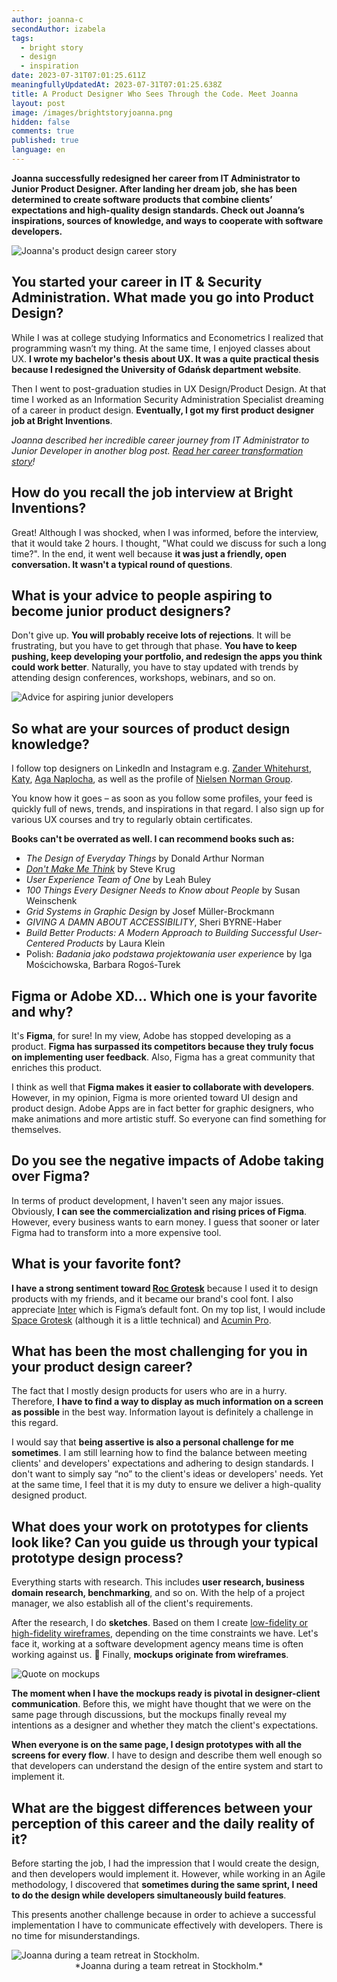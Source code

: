 ```yaml
---
author: joanna-c
secondAuthor: izabela
tags:
  - bright story
  - design
  - inspiration
date: 2023-07-31T07:01:25.611Z
meaningfullyUpdatedAt: 2023-07-31T07:01:25.638Z
title: A Product Designer Who Sees Through the Code. Meet Joanna
layout: post
image: /images/brightstoryjoanna.png
hidden: false
comments: true
published: true
language: en
---
```

**Joanna successfully redesigned her career from IT Administrator to Junior Product Designer. After landing her dream job, she has been determined to create software products that combine clients’ expectations and high-quality design standards. Check out Joanna’s inspirations, sources of knowledge, and ways to cooperate with software developers.**

<div class="image"><img src="/images/brightstoryjoannacollage.png" alt="Joanna's product design career story" title="Joanna's product design career story"  /> </div>

## You started your career in IT & Security Administration. What made you go into Product Design?

While I was at college studying Informatics and Econometrics I realized that programming wasn’t my thing. At the same time, I enjoyed classes about UX. **I wrote my bachelor's thesis about UX. It was a quite practical thesis because I redesigned the University of Gdańsk department website**.

Then I went to post-graduation studies in UX Design/Product Design. At that time I worked as an Information Security Administration Specialist dreaming of a career in product design. **Eventually, I got my first product designer job at Bright Inventions**.

*Joanna described her incredible career journey from IT Administrator to Junior Developer in another blog post. [Read her career transformation story](/blog/how-to-get-first-product-designer-job/)!*

## How do you recall the job interview at Bright Inventions?

Great! Although I was shocked, when I was informed, before the interview, that it would take 2 hours. I thought, "What could we discuss for such a long time?". In the end, it went well because **it was just a friendly, open conversation. It wasn't a typical round of questions**.

## What is your advice to people aspiring to become junior product designers?

Don't give up. **You will probably receive lots of rejections**. It will be frustrating, but you have to get through that phase. **You have to keep pushing, keep developing your portfolio, and redesign the apps you think could work better**. Naturally, you have to stay updated with trends by attending design conferences, workshops, webinars, and so on.

<div class="image"><img src="/images/joanna_quote_juniors.png" alt="Advice for aspiring junior developers" title="Advice for aspiring junior developers"  /> </div>

## So what are your sources of product design knowledge?

I follow top designers on LinkedIn and Instagram e.g. [Zander Whitehurst](https://www.instagram.com/zanderwhitehurst/), [Katy](https://www.instagram.com/katy.ba), [Aga Naplocha](https://www.instagram.com/theawwwesomes), as well as the profile of [Nielsen Norman Group](https://www.instagram.com/nngux). 

You know how it goes – as soon as you follow some profiles, your feed is quickly full of news, trends, and inspirations in that regard. I also sign up for various UX courses and try to regularly obtain certificates. 

**Books can't be overrated as well. I can recommend books such as:**

* *The Design of Everyday Things* by Donald Arthur Norman
* *[Don't Make Me Think](/blog/5-web-development-rules-from-dont-make-me-think-book/)* by Steve Krug
* *User Experience Team of One* by Leah Buley
* *100 Things Every Designer Needs to Know about People* by Susan Weinschenk
* *Grid Systems in Graphic Design* by Josef Müller-Brockmann
* *GIVING A DAMN ABOUT ACCESSIBILITY*, Sheri BYRNE-Haber
* *Build Better Products: A Modern Approach to Building Successful User-Centered Products* by Laura Klein
* Polish: *Badania jako podstawa projektowania user experienc*e by Iga Mościchowska, Barbara Rogoś-Turek

## Figma or Adobe XD… Which one is your favorite and why?

It's **Figma**, for sure! In my view, Adobe has stopped developing as a product. **Figma has surpassed its competitors because they truly focus on implementing user feedback**. Also, Figma has a great community that enriches this product.

I think as well that **Figma makes it easier to collaborate with developers**. However, in my opinion, Figma is more oriented toward UI design and product design. Adobe Apps are in fact better for graphic designers, who make animations and more artistic stuff. So everyone can find something for themselves.

## Do you see the negative impacts of Adobe taking over Figma?

In terms of product development, I haven't seen any major issues. Obviously, **I can see the commercialization and rising prices of Figma**. However, every business wants to earn money. I guess that sooner or later Figma had to transform into a more expensive tool.

## What is your favorite font?

**I have a strong sentiment toward [Roc Grotesk](https://fonts.adobe.com/fonts/roc-grotesk)** because I used it to design products with my friends, and it became our brand's cool font. I also appreciate [Inter](https://fonts.google.com/specimen/Inter) which is Figma’s default font. On my top list, I would include [Space Grotesk](https://fonts.google.com/specimen/Space+Grotesk) (although it is a little technical) and [Acumin Pro](https://fonts.adobe.com/fonts/acumin).

## What has been the most challenging for you in your product design career?

The fact that I mostly design products for users who are in a hurry. Therefore, **I have to find a way to display as much information on a screen as possible** in the best way. Information layout is definitely a challenge in this regard.

I would say that **being assertive is also a personal challenge for me sometimes**. I am still learning how to find the balance between meeting clients' and developers' expectations and adhering to design standards. I don't want to simply say “no” to the client's ideas or developers' needs. Yet at the same time, I feel that it is my duty to ensure we deliver a high-quality designed product.

## What does your work on prototypes for clients look like? Can you guide us through your typical prototype design process?

Everything starts with research. This includes **user research, business domain research, benchmarking**, and so on. With the help of a project manager, we also establish all of the client's requirements.

After the research, I do **sketches**. Based on them I create [low-fidelity or high-fidelity wireframes](/blog/what-are-the-stages-of-app-development/#app-prototyping--product-design), depending on the time constraints we have. Let's face it, working at a software development agency means time is often working against us. 🙂 Finally, **mockups originate from wireframes**.

<div class="image"><img src="/images/joanna_quote_mockups.png" alt="Quote on mockups" title="Quote on mockups"  /> </div>

**The moment when I have the mockups ready is pivotal in designer-client communication**. Before this, we might have thought that we were on the same page through discussions, but the mockups finally reveal my intentions as a designer and whether they match the client's expectations. 

**When everyone is on the same page, I design prototypes with all the screens for every flow**. I have to design and describe them well enough so that developers can understand the design of the entire system and start to implement it.

## What are the biggest differences between your perception of this career and the daily reality of it?

Before starting the job, I had the impression that I would create the design, and then developers would implement it. However, while working in an Agile methodology, I discovered that **sometimes during the same sprint, I need to do the design while developers simultaneously build features**. 

This presents another challenge because in order to achieve a successful implementation I have to communicate effectively with developers. There is no time for misunderstandings.

<div class="image"><img src="/images/joanna_bright_team.png" alt="Joanna during a team retreat in Stockholm." title="Joanna during a team retreat in Stockholm."  /> </div>

<center>*Joanna during a team retreat in Stockholm.*</center>